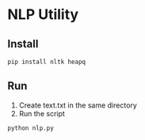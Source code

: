 # NLP Utility

## Install
```
pip install nltk heapq
```

## Run
1. Create text.txt in the same directory
2. Run the script

```
python nlp.py
```
